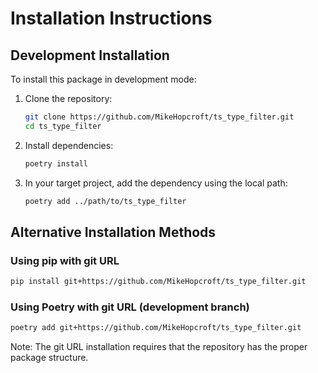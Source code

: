 # Installation Instructions

## Development Installation

To install this package in development mode:

1. Clone the repository:
   ```bash
   git clone https://github.com/MikeHopcroft/ts_type_filter.git
   cd ts_type_filter
   ```

2. Install dependencies:
   ```bash
   poetry install
   ```

3. In your target project, add the dependency using the local path:
   ```bash
   poetry add ../path/to/ts_type_filter
   ```

## Alternative Installation Methods

### Using pip with git URL
```bash
pip install git+https://github.com/MikeHopcroft/ts_type_filter.git
```

### Using Poetry with git URL (development branch)
```bash
poetry add git+https://github.com/MikeHopcroft/ts_type_filter.git
```

Note: The git URL installation requires that the repository has the proper package structure.
